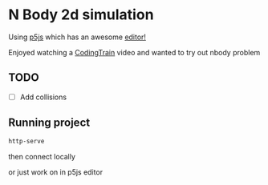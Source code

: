# N Body 2d simulation

Using [p5js](p5js.org) which has an awesome [editor!](editor.p5js.org)

Enjoyed watching a [CodingTrain](https://www.youtube.com/c/TheCodingTrain) video and wanted to try out nbody problem

## TODO

- [ ] Add collisions

## Running project

```sh
http-serve
```

then connect locally

or just work on in p5js editor
